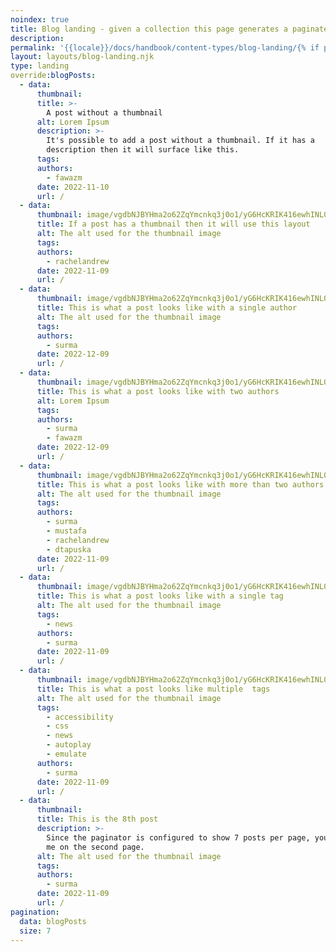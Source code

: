 ```yaml
---
noindex: true
title: Blog landing - given a collection this page generates a paginated list of blog cards.
description:
permalink: '{{locale}}/docs/handbook/content-types/blog-landing/{% if pagination.pageNumber > 0 %}{{ pagination.pageNumber + 1 }}/{% endif %}index.html'
layout: layouts/blog-landing.njk
type: landing
override:blogPosts:
  - data:
      thumbnail:
      title: >-
        A post without a thumbnail
      alt: Lorem Ipsum
      description: >-
        It's possible to add a post without a thumbnail. If it has a
        description then it will surface like this.
      tags:
      authors:
        - fawazm
      date: 2022-11-10
      url: /
  - data:
      thumbnail: image/vgdbNJBYHma2o62ZqYmcnkq3j0o1/yG6HcKRIK416ewhINL0T.jpg
      title: If a post has a thumbnail then it will use this layout
      alt: The alt used for the thumbnail image
      tags:
      authors:
        - rachelandrew
      date: 2022-11-09
      url: /
  - data:
      thumbnail: image/vgdbNJBYHma2o62ZqYmcnkq3j0o1/yG6HcKRIK416ewhINL0T.jpg
      title: This is what a post looks like with a single author
      alt: The alt used for the thumbnail image
      tags:
      authors:
        - surma
      date: 2022-12-09
      url: /
  - data:
      thumbnail: image/vgdbNJBYHma2o62ZqYmcnkq3j0o1/yG6HcKRIK416ewhINL0T.jpg
      title: This is what a post looks like with two authors
      alt: Lorem Ipsum
      tags:
      authors:
        - surma
        - fawazm
      date: 2022-12-09
      url: /
  - data:
      thumbnail: image/vgdbNJBYHma2o62ZqYmcnkq3j0o1/yG6HcKRIK416ewhINL0T.jpg
      title: This is what a post looks like with more than two authors
      alt: The alt used for the thumbnail image
      tags:
      authors:
        - surma
        - mustafa
        - rachelandrew
        - dtapuska
      date: 2022-11-09
      url: /
  - data:
      thumbnail: image/vgdbNJBYHma2o62ZqYmcnkq3j0o1/yG6HcKRIK416ewhINL0T.jpg
      title: This is what a post looks like with a single tag
      alt: The alt used for the thumbnail image
      tags:
        - news
      authors:
        - surma
      date: 2022-11-09
      url: /
  - data:
      thumbnail: image/vgdbNJBYHma2o62ZqYmcnkq3j0o1/yG6HcKRIK416ewhINL0T.jpg
      title: This is what a post looks like multiple  tags
      alt: The alt used for the thumbnail image
      tags:
        - accessibility
        - css
        - news
        - autoplay
        - emulate
      authors:
        - surma
      date: 2022-11-09
      url: /
  - data:
      thumbnail:
      title: This is the 8th post
      description: >-
        Since the paginator is configured to show 7 posts per page, you'll find
        me on the second page.
      alt: The alt used for the thumbnail image
      tags:
      authors:
        - surma
      date: 2022-11-09
      url: /
pagination:
  data: blogPosts
  size: 7
---
```


